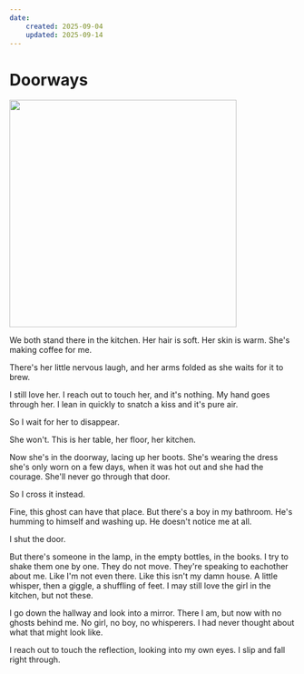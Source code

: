 ```yaml
---
date:
    created: 2025-09-04
    updated: 2025-09-14
---
```


# Doorways

<img src="/assets/doorways-min.jpg" style="height:400px">

<!-- more -->

We both stand there in the kitchen. Her hair is soft. Her skin is warm. She's making coffee for me.

There's her little nervous laugh, and her arms folded as she waits for it to brew.

I still love her. I reach out to touch her, and it's nothing. My hand goes through her. I lean in quickly to snatch a kiss and it's pure air.

So I wait for her to disappear.

She won't. This is her table, her floor, her kitchen.

Now she's in the doorway, lacing up her boots. She's wearing the dress she's only worn on a few days, when it was hot out and she had the courage. She'll never go through that door.

So I cross it instead.

Fine, this ghost can have that place. But there's a boy in my bathroom. He's humming to himself and washing up. He doesn't notice me at all.

I shut the door.

But there's someone in the lamp, in the empty bottles, in the books. I try to shake them one by one. They do not move. They're speaking to eachother about me. Like I'm not even there. Like this isn't my damn house. A little whisper, then a giggle, a shuffling of feet. I may still love the girl in the kitchen, but not these.

I go down the hallway and look into a mirror. There I am, but now with no ghosts behind me. No girl, no boy, no whisperers. I had never thought about what that might look like.

I reach out to touch the reflection, looking into my own eyes. I slip and fall right through.
